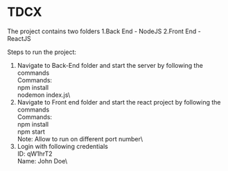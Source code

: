 # TDCX
The project contains two folders
    1.Back End      -       NodeJS
    2.Front End     -       ReactJS

Steps to run the project:
1. Navigate to Back-End folder and start the server by following the commands\
    Commands:\
                npm install\
                nodemon index.js\
2. Navigate to Front end folder and start the react project by following the commands\
    Commands:\
                npm install\
                npm start\
    Note: Allow to run on different port number\
3. Login with following credentials\
        ID:     qW1hrT2\
        Name:   John Doe\